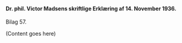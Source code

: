 #### Dr. phil. Victor Madsens skriftlige Erklæring af 14. November 1936.

Bilag 57.

(Content goes here)
